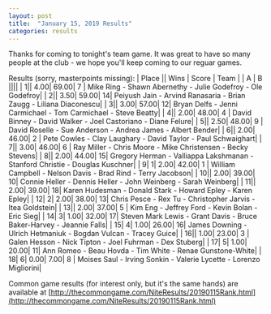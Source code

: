```yaml
---
layout: post
title:  "January 15, 2019 Results"
categories: results
---
```

Thanks for coming to tonight's team game. It was great to have so many people at the club - we hope you'll keep coming to our reguar games.

Results (sorry, masterpoints missing):
| Place ||    Wins |  Score | Team |
|  A | B ||||
|  1||          4.00|   69.00|    7 |  Mike Ring - Shawn Abernethy - Julie Godefroy - Ole Godefroy|
|  2||          3.50|   59.00|    14|  Peiyush Jain - Arvind Ranasaria - Brian Zaugg - Liliana Diaconescu|
|  3||          3.00|   57.00|    12|  Bryan Delfs - Jenni Carmichael - Tom Carmichael - Steve Beatty|
|  4||          2.00|   48.00|    4 |  David Binney - David Walker - Joel Castoriano - Diane Felure|
|  5||          2.50|   48.00|    9 |  David Roselle - Sue Anderson - Andrea James - Albert Bender|
|  6||          2.00|   46.00|    2 |  Pete Cowles - Clay Laughary - David Taylor - Paul Schwaighart|
|  7||          3.00|   46.00|    6 |  Ray Miller - Chris Moore - Mike Christensen - Becky Stevens|
|  8||          2.00|   44.00|    15|  Gregory Herman - Valliappa Lakshmanan - Stanford Christie - Douglas Kuschner|
|  9|  1|       2.00|   42.00|    1 |  William Campbell - Nelson Davis - Brad Rind - Terry Jacobson|
| 10||          2.00|   39.00|    10|  Connie Heller - Dennis Heller - John Weinberg - Sarah Weinberg|
| 11||          2.00|   39.00|    18|  Karen Hudesman - Donald Stark - Howard Epley - Karen Epley|
| 12|  2|       2.00|   38.00|    13|  Chris Pesce - Rex Tu - Christopher Jarvis - Itea Goldstein|
| 13||          2.00|   37.00|    5 |  Kim Eng - Jeffrey Ford - Kevin Bolan - Eric Sieg|
| 14|  3|       1.00|   32.00|    17|  Steven Mark Lewis - Grant Davis - Bruce Baker-Harvey - Jeannie Falls|
| 15|  4|       1.00|   26.00|    16|  James Downing - Ulrich Hetmaniuk - Bogdan Vulcan - Tracey Guice|
| 16||          1.00|   23.00|    3 |  Galen Hesson - Nick Tipton - Joel Fuhrman - Dex Stuberg|
| 17|  5|       1.00|   20.00|    11|  Ann Romeo - Beau Hovda - Tim White - Renae Gunstone-White|
| 18|  6|       0.00|    7.00|    8 |  Moises Saul - Irving Sonkin - Valerie Lycette - Lorenzo Migliorini|

Common game results (for interest only, but it's the same hands) are available at [http://thecommongame.com/NiteResults/20190115Rank.html](http://thecommongame.com/NiteResults/20190115Rank.html)
